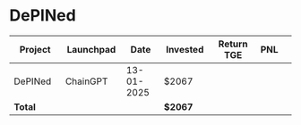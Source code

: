 # DePINed



<table data-full-width="true"><thead><tr><th width="152">Project</th><th width="138">Launchpad</th><th width="132">Date</th><th width="133">Invested</th><th width="176">Return TGE </th><th>PNL</th><th></th></tr></thead><tbody><tr><td>DePINed</td><td>ChainGPT</td><td>13-01-2025</td><td>$2067</td><td></td><td></td><td></td></tr><tr><td><strong>Total</strong></td><td></td><td></td><td><strong>$2067</strong></td><td></td><td></td><td></td></tr></tbody></table>

